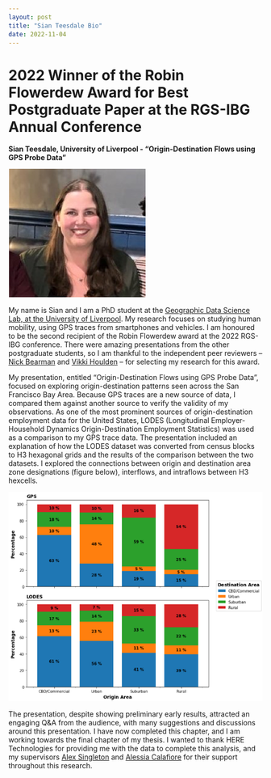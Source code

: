```yaml
---
layout: post
title: "Sian Teesdale Bio"
date: 2022-11-04
---
```


# 2022 Winner of the Robin Flowerdew Award for Best Postgraduate Paper at the RGS-IBG Annual Conference

**Sian Teesdale, University of Liverpool - “Origin-Destination Flows using GPS Probe Data”**

![Sian Teesdale](/images/sian_teesdale.png)

My name is Sian and I am a PhD student at the [Geographic Data Science Lab, at the University of Liverpool](https://www.liverpool.ac.uk/geographic-data-science/). My research focuses on studying human mobility, using GPS traces from smartphones and vehicles. I am honoured to be the second recipient of the Robin Flowerdew award at the 2022 RGS-IBG conference. There were amazing presentations from the other postgraduate students, so I am thankful to the independent peer reviewers – [Nick Bearman](https://www.nickbearman.me.uk/) and [Vikki Houlden](https://environment.leeds.ac.uk/geography/staff/9618/dr-vikki-houlden) – for selecting my research for this award. 

My presentation, entitled “Origin-Destination Flows using GPS Probe Data”, focused on exploring origin-destination patterns seen across the San Francisco Bay Area. Because GPS traces are a new source of data, I compared them against another source to verify the validity of my observations. As one of the most prominent sources of origin-destination employment data for the United States, LODES (Longitudinal Employer-Household Dynamics Origin-Destination Employment Statistics) was used as a comparison to my GPS trace data. The presentation included an explanation of how the LODES dataset was converted from census blocks to H3 hexagonal grids and the results of the comparison between the two datasets. I explored the connections between origin and destination area zone designations (figure below), interflows, and intraflows between H3 hexcells. 

![Figure from the paper](/images/teesdale_paper.png)

The presentation, despite showing preliminary early results, attracted an engaging Q&A from the audience, with many suggestions and discussions around this presentation. I have now completed this chapter, and I am working towards the final chapter of my thesis. I wanted to thank HERE Technologies for providing me with the data to complete this analysis, and my supervisors [Alex Singleton](https://www.alex-singleton.com/) and [Alessia Calafiore](https://aelissa.github.io/) for their support throughout this research.


